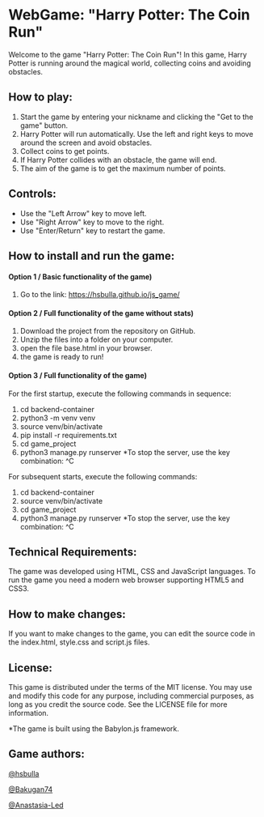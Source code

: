 # WebGame: "Harry Potter: The Coin Run"
Welcome to the game "Harry Potter: The Coin Run"! In this game, Harry Potter is running around the magical world, collecting coins and avoiding obstacles.

## How to play:
1. Start the game by entering your nickname and clicking the "Get to the game" button.
2. Harry Potter will run automatically. Use the left and right keys to move around the screen and avoid obstacles.
3. Collect coins to get points.
4. If Harry Potter collides with an obstacle, the game will end.
5. The aim of the game is to get the maximum number of points.

## Controls:
* Use the "Left Arrow" key to move left.
* Use "Right Arrow" key to move to the right.
* Use "Enter/Return" key to restart the game.

## How to install and run the game:

#### Option 1 / Basic functionality of the game)
1. Go to the link: https://hsbulla.github.io/js_game/

#### Option 2 / Full functionality of the game without stats)
1. Download the project from the repository on GitHub.
2. Unzip the files into a folder on your computer.
3. open the file base.html in your browser.
4. the game is ready to run!

#### Option 3 / Full functionality of the game)

For the first startup, execute the following commands in sequence:
1. cd backend-container
2. python3 -m venv venv
3. source venv/bin/activate
4. pip install -r requirements.txt
5. cd game_project
6. python3 manage.py runserver
*To stop the server, use the key combination: ^C

For subsequent starts, execute the following commands:
1. cd backend-container
2. source venv/bin/activate
3. cd game_project
4. python3 manage.py runserver
*To stop the server, use the key combination: ^C

## Technical Requirements:
The game was developed using HTML, CSS and JavaScript languages. To run the game you need a modern web browser supporting HTML5 and CSS3.

## How to make changes:
If you want to make changes to the game, you can edit the source code in the index.html, style.css and script.js files. 

## License:
This game is distributed under the terms of the MIT license. You may use and modify this code for any purpose, including commercial purposes, as long as you credit the source code. See the LICENSE file for more information.

*The game is built using the Babylon.js framework.

## Game authors:
[@hsbulla](https://github.com/hsbulla)

[@Bakugan74](https://github.com/Bakugan74)

[@Anastasia-Led](https://github.com/Anastasia-Led)
